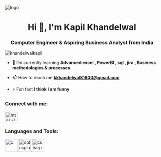 ![logo](https://github.com/KhandelwalKapil2003/KhandelwalKapil2003/blob/main/GithubBg.png)
<h1 align="center">Hi 👋, I'm Kapil Khandelwal</h1>
<h3 align="center">Computer Engineer & Aspiring Business Analyst from India</h3>

<p align="left"> <img src="https://komarev.com/ghpvc/?username=khandelwalkapil&label=Profile%20views&color=0e75b6&style=flat" alt="khandelwalkapil" /> </p>

- 🌱 I’m currently learning **Advanced excel , PowerBI , sql , jira , Business methodologies & processes**

- 📫 How to reach me **kkhandelwal81800@gmail.com**

- ⚡ Fun fact **I think I am funny**

<h3 align="left">Connect with me:</h3>
<p align="left">
<a href="https://linkedin.com/in/https://www.linkedin.com/in/kapilkhandelwalba/" target="blank"><img align="center" src="https://raw.githubusercontent.com/rahuldkjain/github-profile-readme-generator/master/src/images/icons/Social/linked-in-alt.svg" alt="https://www.linkedin.com/in/kapilkhandelwalba/" height="30" width="40" /></a>
</p>

<h3 align="left">Languages and Tools:</h3>
<p align="left"> <a href="https://www.cprogramming.com/" target="_blank" rel="noreferrer"> <img src="https://upload.wikimedia.org/wikipedia/commons/thumb/3/34/Microsoft_Office_Excel_%282019%E2%80%93present%29.svg/1101px-Microsoft_Office_Excel_%282019%E2%80%93present%29.svg.png" alt="c" width="40" height="40"/> </a> <a href="https://www.w3schools.com/cpp/" target="_blank" rel="noreferrer"> <img src="https://1000logos.net/wp-content/uploads/2022/08/Microsoft-Power-BI-Logo.png" alt="cplusplus" width="40" height="40"/> </a> <a href="https://www.w3schools.com/cs/" target="_blank" rel="noreferrer"> <img src="https://static-00.iconduck.com/assets.00/sql-database-sql-azure-icon-1955x2048-4pmty46t.png" alt="csharp" width="40" height="40"/> </a> </p>
